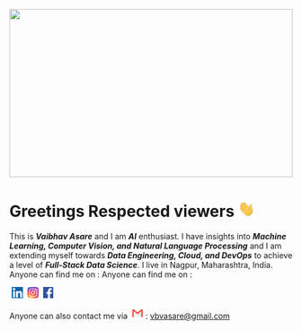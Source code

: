 <img src = "https://media.gettyimages.com/photos/digital-data-and-binary-code-in-network-picture-id1168836247?k=20&m=1168836247&s=612x612&w=0&h=Ra8j0A-PuIeRR8o3SKntTwb-sYGck49IhSx1IPXMtSQ=" height = 300 width = 100%><img>


# Greetings Respected viewers <img src="https://github.com/AsadAzam/AsadAzam/blob/master/wave.gif" width="30px">

This is ***Vaibhav Asare*** and I am  ***AI*** enthusiast. I have insights into ***Machine Learning, Computer Vision, and Natural Language Processing*** and I am extending myself towards ***Data Engineering, Cloud, and DevOps*** to achieve a level of ***Full-Stack Data Science***. I live in Nagpur, Maharashtra, India. Anyone can find me on :
Anyone can find me on :

&nbsp;<a href = "www.linkedin.com/in/vaibhav-asare" ><img src = "https://github.com/VaibhavAsare/VaibhavAsare/blob/main/Images/Linkedin.png" height="20"><img></a>
&nbsp;<a href = "https://www.instagram.com/__vbv___/" ><img src = "https://github.com/VaibhavAsare/VaibhavAsare/blob/main/Images/Instagram.jpeg" height="20"><img></a>
&nbsp;<a href = "https://www.facebook.com/profile.php?id=100006942991646" ><img src = "https://github.com/VaibhavAsare/VaibhavAsare/blob/main/Images/Facebook%20.png" height="20"><img></a>

Anyone can also contact me via 
&nbsp;<img src = "https://github.com/VaibhavAsare/VaibhavAsare/blob/main/Images/gmail.png" width = 20><img> : vbvasare@gmail.com

<!---
VaibhavAsare/VaibhavAsare is a ✨ special ✨ repository because its `README.md` (this file) appears on your GitHub profile.
You can click the Preview link to take a look at your changes.
--->
